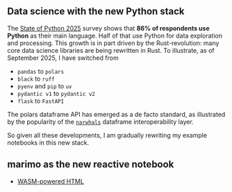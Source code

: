 ## Data science with the new Python stack

The [State of Python 2025](https://blog.jetbrains.com/pycharm/2025/08/the-state-of-python-2025/) survey shows that **86% of respondents use Python** as their main language. Half of that use Python for data exploration and processing. This growth is in part driven by the Rust-revolution: many core data science libraries are being rewritten in Rust. To illustrate, as of September 2025, I have switched from

- `pandas` to `polars`
- `black` to `ruff`
- `pyenv` and `pip` to `uv`
- `pydantic v1` to `pydantic v2`
- `flask` to `FastAPI`

The polars dataframe API has emerged as a de facto standard, as illustrated by the popularity of the [`narwhals`](https://github.com/narwhals-dev/narwhals) dataframe interoperability layer.

So given all these developments, I am gradually rewriting my example notebooks in this new stack.

## marimo as the new reactive notebook

- [WASM-powered HTML](https://docs.marimo.io/guides/publishing/github_pages/#export-to-wasm-powered-html)